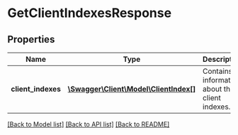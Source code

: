 # GetClientIndexesResponse

## Properties
Name | Type | Description | Notes
------------ | ------------- | ------------- | -------------
**client_indexes** | [**\Swagger\Client\Model\ClientIndex[]**](ClientIndex.md) | Contains information about the client indexes. | [optional] 

[[Back to Model list]](../README.md#documentation-for-models) [[Back to API list]](../README.md#documentation-for-api-endpoints) [[Back to README]](../README.md)


